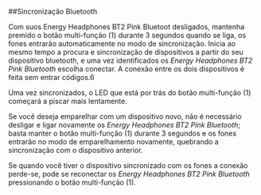 ##Sincronização Bluetooth 

Com suos Energy Headphones BT2 Pink Bluetoot desligados, mantenha premido o botão multi-função (1) durante 3 segundos quando se liga, os fones entrarão automaticamente no modo de sincronização. 
Inicia ao mesmo tempo a procura e sincronização de dispositivos a partir do seu dispositivo bluetooth, e uma vez identificados os *Energy Headphones BT2 Pink Bluetooth* escolha conectar. A conexão entre os dois dispositivos é feita sem entrar códigos.6 

Uma vez sincronizados, o LED que está por trás do botão multi-função (1) começará a piscar mais lentamente. 

Se você deseja emparelhar com um dispositivo novo, não é necessário desligar e ligar novamente os *Energy Headphones BT2 Pink Bluetooth*; basta manter o botão multi-função (1) durante 3 segundos e os fones entrarão no modo de emparelhamento novamente, quebrando a sincronização com o dispositivo anterior. 

Se quando você tiver o dispositivo sincronizado com os fones a conexão perde-se, pode se reconectar os *Energy Headphones BT2 Pink Bluetooth* pressionando o botão multi-função (1). 
